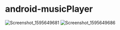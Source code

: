 # android-musicPlayer

![Screenshot_1595649681](https://user-images.githubusercontent.com/16048679/88448304-b7d3b800-ce51-11ea-8a8b-f3a33678d7c7.png)
![Screenshot_1595649686](https://user-images.githubusercontent.com/16048679/88448306-b904e500-ce51-11ea-8cc3-76db9b43bf81.png)
